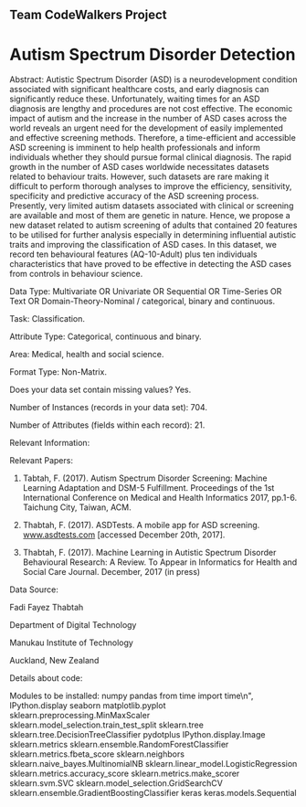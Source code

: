## Team CodeWalkers Project
# Autism Spectrum Disorder Detection

Abstract: Autistic Spectrum Disorder (ASD) is a neurodevelopment condition associated with significant healthcare costs, and early diagnosis can significantly reduce these. Unfortunately, waiting times for an ASD diagnosis are lengthy and procedures are not cost effective. The economic impact of autism and the increase in the number of ASD cases across the world reveals an urgent need for the development of easily implemented and effective screening methods. Therefore, a time-efficient and accessible ASD screening is imminent to help health professionals and inform individuals whether they should pursue formal clinical diagnosis. The rapid growth in the number of ASD cases worldwide necessitates datasets related to behaviour traits. However, such datasets are rare making it difficult to perform thorough analyses to improve the efficiency, sensitivity, specificity and predictive accuracy of the ASD screening process. Presently, very limited autism datasets associated with clinical or screening are available and most of them are genetic in nature. Hence, we propose a new dataset related to autism screening of adults that contained 20 features to be utilised for further analysis especially in determining influential autistic traits and improving the classification of ASD cases. In this dataset, we record ten behavioural features (AQ-10-Adult) plus ten individuals characteristics that have proved to be effective in detecting the ASD cases from controls in behaviour science.

Data Type: Multivariate OR Univariate OR Sequential OR Time-Series OR Text OR Domain-Theory-Nominal / categorical, binary and continuous.

Task: Classification.

Attribute Type: Categorical, continuous and binary.

Area: Medical, health and social science.

Format Type: Non-Matrix.

Does your data set contain missing values? Yes.

Number of Instances (records in your data set): 704.

Number of Attributes (fields within each record): 21.

Relevant Information:

Relevant Papers:

1. Tabtah, F. (2017). Autism Spectrum Disorder Screening: Machine Learning Adaptation and DSM-5 Fulfillment. Proceedings of the 1st International Conference on Medical and Health Informatics 2017, pp.1-6. Taichung City, Taiwan, ACM.

2. Thabtah, F. (2017). ASDTests. A mobile app for ASD screening. www.asdtests.com [accessed December 20th, 2017].

3. Thabtah, F. (2017). Machine Learning in Autistic Spectrum Disorder Behavioural Research: A Review. To Appear in Informatics for Health and Social Care Journal. December, 2017 (in press)

Data Source:

Fadi Fayez Thabtah

  Department of Digital Technology

  Manukau Institute of Technology

  Auckland, New Zealand

  Details about code:

Modules to be installed:
  numpy
  pandas
  from time import time\n",
  IPython.display
  seaborn
  matplotlib.pyplot
  sklearn.preprocessing.MinMaxScaler
  sklearn.model_selection.train_test_split
  sklearn.tree
  sklearn.tree.DecisionTreeClassifier
  pydotplus
  IPython.display.Image
  sklearn.metrics
  sklearn.ensemble.RandomForestClassifier
  sklearn.metrics.fbeta_score
  sklearn.neighbors
  sklearn.naive_bayes.MultinomialNB
  sklearn.linear_model.LogisticRegression
  sklearn.metrics.accuracy_score
  sklearn.metrics.make_scorer
  sklearn.svm.SVC
  sklearn.model_selection.GridSearchCV
  sklearn.ensemble.GradientBoostingClassifier
  keras
  keras.models.Sequential
